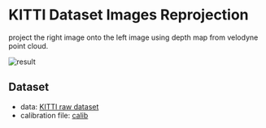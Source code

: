 # KITTI Dataset Images Reprojection

project the right image onto the left image using depth map from velodyne point cloud.

![result](./assets/reprojection_result.png)

## Dataset

- data: [KITTI raw dataset](https://s3.eu-central-1.amazonaws.com/avg-kitti/raw_data/2011_09_26_drive_0048/2011_09_26_drive_0048_sync.zip)
- calibration file: [calib](https://s3.eu-central-1.amazonaws.com/avg-kitti/raw_data/2011_09_26_calib.zip)
